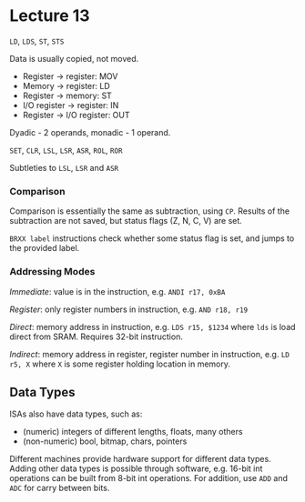 # Lecture 13

`LD`, `LDS`, `ST`, `STS`

Data is usually copied, not moved. 

- Register -> register: MOV
- Memory -> register: LD
- Register -> memory: ST
- I/O register -> register: IN
- Register -> I/O register: OUT

Dyadic - 2 operands, monadic - 1 operand.

`SET`, `CLR`, `LSL`, `LSR`, `ASR`, `ROL`, `ROR`

Subtleties to `LSL`, `LSR` and `ASR`

### Comparison

Comparison is essentially the same as subtraction, using `CP`. Results of the subtraction are not saved, but status flags (Z, N, C, V) are set. 

`BRXX label` instructions check whether some status flag is set, and jumps to the provided label.

### Addressing Modes

*Immediate*: value is in the instruction, e.g. `ANDI r17, 0xBA`

*Register*: only register numbers in instruction, e.g. `AND r18, r19`

*Direct*: memory address in instruction, e.g. `LDS r15, $1234` where `lds` is load direct from SRAM. Requires 32-bit instruction.

*Indirect*: memory address in register, register number in instruction, e.g. `LD r5, X` where `X` is some register holding location in memory.

## Data Types

ISAs also have data types, such as:

- (numeric) integers of different lengths, floats, many others
- (non-numeric) bool, bitmap, chars, pointers

Different machines provide hardware support for different data types. Adding other data types is possible through software, e.g. 16-bit int operations can be built from 8-bit int operations. For addition, use `ADD` and `ADC` for carry between bits.